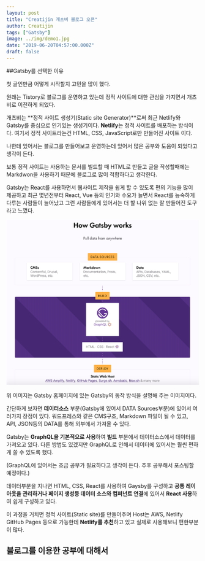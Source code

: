 ```yaml
---
layout: post
title: "Creatijin 개츠비 블로그 오픈"
author: Creatijin
tags: ["Gatsby"]
image: ../img/demo1.jpg
date: "2019-06-20T04:57:00.000Z"
draft: false
---
```



##Gatsby를 선택한 이유

첫 글인만큼 어떻게 시작할지 고민을 많이 했다.

원래는 Tistory로 블로그를 운영하고 있는데 정적 사이트에 대한 관심을 가지면서 개츠비로 이전하게 되었다.

개츠비는 **정적 사이트 생성기(Static site Generator)**로써 최근 Netlify와 Gatsby를 중심으로 인기있는 생성기이다. **Netlify**는 정적 사이트를 배포하는 방식이다. 여기서 정적 사이트라는건 HTML, CSS, JavaScript로만 만들어진 사이트 이다.

나한테 있어서는 블로그를 만들어보고 운영하는데 있어서 많은 공부와 도움이 되었다고 생각이 든다.

보통 정적 사이트는 사용하는 문서를 빌드할 때 HTML로 만들고 글을 작성할때에는 Markdwon을 사용하기 때문에 블로그로 많이 적합하다고 생각한다.

Gatsby는 React를 사용하면서 웹사이트 제작을 쉽게 할 수 있도록 편의 기능을 많이 제공하고 최근 몇년전부터 React, Vue 등의 인기와 수요가 늘면서 React를 능숙하게 다루는 사람들이 늘어났고 그런 사람들에게 있어서는 더 할 나위 없는 잘 만들어진 도구라고 느꼈다.

![gatsby-work](../img/gatsby-work.png)

위 이미지는 Gatsby 홈페이지에 있는 Gatsby의 동작 방식을 설명해 주는 이미지이다.

간단하게 보자면 **데이터소스** 부분(Gatsby에 있어서 DATA Sources부분)에 있어서 여러가지 장점이 있다. 워드프레스와 같은 CMS구조, Markdown 파일이 될 수 있고, API, JSON등의 DATA를 통해 외부에서 가져올 수 있다.

Gatsby는 **GraphQL을 기본적으로 사용**하여 **빌드** 부분에서 데이터소스에서 데이터를 가져오고 있다. 다른 방법도 있겠지만 GraphQL로 인해서 데이터에 있어서는 훨씬 편하게 쓸 수 있도록 했다.

(GraphQL에 있어서는 조금 공부가 필요하다고 생각이 든다. 추후 공부해서 포스팅할 예정이다.)

데이터부분을 지나면 HTML, CSS, React를 사용하여 Gaysby를 구성하고 **공통 레이아웃을 관리하거나 페이지 생성등 데이터 소스와 컴퍼넌트 연결**에 있어서 **React 사용**하여 쉽게 구성하고 있다.

이 과정을 거치면 정적 사이트(Static site)를 만들어주며 Host는 AWS, Netlify GitHub Pages 등으로 가능한데 **Netlify를 추천**하고 있고 실제로 사용해보니 편한부분이 많다.



## 블로그를 이용한 공부에 대해서

